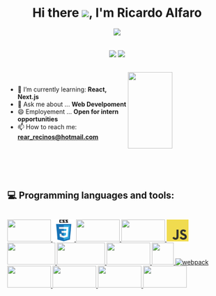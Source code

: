 <h1 align="center">Hi there <img src="https://raw.githubusercontent.com/iampavangandhi/iampavangandhi/master/gifs/Hi.gif" width="30px">, I'm Ricardo Alfaro</h1>

<div align="center">
  <img src="https://user-images.githubusercontent.com/25288970/95796899-50d4db00-0cab-11eb-85cf-b533d903c522.png" />
</div>

<br />

<p align="center">
  <a href="https://twitter.com/ricardoalfar"><img src="https://img.shields.io/twitter/follow/ricardoalfar?style=social" /></a>
  <a href="https://github.com/rearalf"><img src="https://img.shields.io/github/followers/rearalf?label=follow&style=social" /></a>
</p>

<br />

<img src="https://github-readme-stats.vercel.app/api/top-langs/?username=rearalf&layout=compact&theme=algolia" align="right" height="175px" width="45%" />

<br />

- 🌱 I’m currently learning: **React, Next.js**
- 💬 Ask me about ... **Web Develpoment**
- 😄 Employement ... **Open for intern opportunities**
- 📫 How to reach me: **rear_recinos@hotmail.com**

<br />
<br />
<br />
<br />

## 💻 Programming languages and tools:

<br />
<a href="https://www.w3schools.com/html/default.asp">
  <img width="100" height="50" src="https://www.vectorlogo.zone/logos/w3_html5/w3_html5-ar21.svg">
</a>
<a href="https://www.w3schools.com/css/">
  <img width="50" height="50" src="https://raw.githubusercontent.com/github/explore/80688e429a7d4ef2fca1e82350fe8e3517d3494d/topics/css/css.png">
</a>
<a href="https://sass-lang.com/">
  <img width="100" height="50" src="https://www.vectorlogo.zone/logos/sass-lang/sass-lang-ar21.svg">
</a>
<a href="https://v5.getbootstrap.com/">
  <img width="100" height="50" src="https://www.vectorlogo.zone/logos/getbootstrap/getbootstrap-ar21.svg">
</a>
<a href="https://www.w3schools.com/js/">
  <img width="50" height="50" src="https://raw.githubusercontent.com/github/explore/80688e429a7d4ef2fca1e82350fe8e3517d3494d/topics/javascript/javascript.png">
</a>
<a href="https://nodejs.org/">
  <img width="110" height="50" src="https://www.vectorlogo.zone/logos/nodejs/nodejs-ar21.svg">
</a>
<a href="https://www.mongodb.com/">
  <img width="110" height="50" src="https://www.vectorlogo.zone/logos/mongodb/mongodb-ar21.svg">
</a>
<a href="https://firebase.google.com/">
  <img width="100" height="50" src="https://www.vectorlogo.zone/logos/firebase/firebase-ar21.svg">
</a>
<a href="https://code.visualstudio.com/">
  <img width="50" height="50" src="https://upload.wikimedia.org/wikipedia/commons/thumb/9/9a/Visual_Studio_Code_1.35_icon.svg/1200px-Visual_Studio_Code_1.35_icon.svg.png">
</a>
<a href="https://webpack.js.org/">
  <img width="100" height="50" src="https://www.vectorlogo.zone/logos/js_webpack/js_webpack-ar21.svg" alt="webpack"/>
</a>
<a href="https://reactjs.org/">
  <img width="100" height="50" src="https://www.vectorlogo.zone/logos/reactjs/reactjs-ar21.svg"/>
</a>
<a href="https://angular.io/">
  <img width="100" height="50" src="https://www.vectorlogo.zone/logos/angular/angular-ar21.svg"/>
</a>
<a href="https://github.com/">
  <img width="100" height="50" src="https://www.vectorlogo.zone/logos/github/github-ar21.svg"/>
</a>
<a href="https://git-scm.com/">
  <img width="100" height="50" src="https://www.vectorlogo.zone/logos/git-scm/git-scm-ar21.svg"/>
</a>

<!--**rearalf/rearalf** is a ✨ _special_ ✨ repository because its `README.md` (this file) appears on your GitHub profile.

Here are some ideas to get you started:

- 🔭 I’m currently working on ...
- 🌱 I’m currently learning ...
- 👯 I’m looking to collaborate on ...
- 🤔 I’m looking for help with ...
- 💬 Ask me about ...
- 📫 How to reach me: ...
- 😄 Pronouns: ...
- ⚡ Fun fact: ...
- 🎯 Portfolio site: ...
-->

